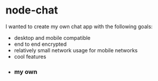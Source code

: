 # node-chat
I wanted to create my own chat app with the following goals:
- desktop and mobile compatible
- end to end encrypted
- relatively small network usage for mobile networks
- cool features
- ### my own
